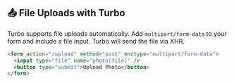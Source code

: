 ## 📤 File Uploads with Turbo
Turbo supports file uploads automatically. Add `multipart/form-data` to your form and include a file input. Turbo will send the file via XHR.

```html
<form action="/upload" method="post" enctype="multipart/form-data">
  <input type="file" name="photo[file]" />
  <button type="submit">Upload Photo</button>
</form>
```
